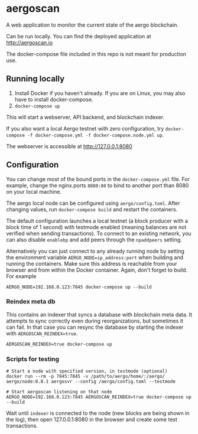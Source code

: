 # aergoscan

A web application to monitor the current state of the aergo blockchain.

Can be run locally. You can find the deployed application at http://aergoscan.io

The docker-compose file included in this repo is not meant for production use.

## Running locally

1. Install Docker if you haven't already. If you are on Linux, you may also have to install docker-compose.
2. `docker-compose up`

This will start a webserver, API backend, and blockchain indexer.

If you also want a local Aergo testnet with zero configuration, try `docker-compose -f docker-compose.yml -f docker-compose.node.yml up`.

The webserver is accessible at http://127.0.0.1:8080

## Configuration

You can change most of the bound ports in the `docker-compose.yml` file. For example, change the nginx.ports `8080:80` to bind to another port than 8080 on your local machine.

The aergo local node can be configured using `aergo/config.toml`. After changing values, run `docker-compose build` and restart the containers.

The default configuration launches a local testnet (a block producer with a block time of 1 second) with testmode enabled (meaning balances are not verified when sending transactions). To connect to an existing network, you can also disable `enablebp` and add peers through the `npaddpeers` setting.

Alternatively you can just connect to any already running node by setting the environment variable `AERGO_NODE=ip_address:port` when building and running the containers. Make sure this address is reachable from your browser and from within the Docker container. Again, don't forget to build. For example

    AERGO_NODE=192.168.0.123:7845 docker-compose up --build

### Reindex meta db

This contains an indexer that syncs a database with blockchain meta data. It attempts to sync correctly even during reorganizations,
but sometimes it can fail. In that case you can resync the database by starting the indexer with `AERGOSCAN_REINDEX=true`.

    AERGOSCAN_REINDEX=true docker-compose up

### Scripts for testing

```console
# Start a node with specified version, in testmode (optional)
docker run --rm -p 7845:7845 -v /path/to/aergo/home/:/aergo/ aergo/node:0.8.1 aergosvr --config /aergo/config.toml --testmode

# Start aergoscan listening on that node
AERGO_NODE=192.168.0.123:7845 AERGOSCAN_REINDEX=true docker-compose up --build
```

Wait until `indexer` is connected to the node (new blocks are being shown in the log), then open 127.0.0.1:8080 in the browser and create some test transactions.